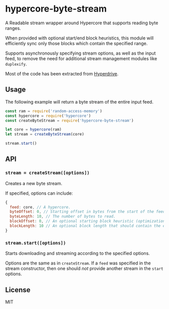 # hypercore-byte-stream
A Readable stream wrapper around Hypercore that supports reading byte ranges.

When provided with optional start/end block heuristics, this module will efficiently sync only those blocks which contain the specified range.

Supports asynchronously specifying stream options, as well as the input feed, to remove the need for additional stream management modules like `duplexify`.

Most of the code has been extracted from [Hyperdrive](https://github.com/mafintosh/hyperdrive).

## Usage
The following example will return a byte stream of the entire input feed.
```js
const ram = require('random-access-memory')
const hypercore = require('hypercore')
const createByteStream = require('hypercore-byte-stream')

let core = hypercore(ram)
let stream = createByteStream(core)

stream.start()
```

## API
### `stream = createStream([options])`
Creates a new byte stream.

If specified, options can include:
```js
{
  feed: core, // A hypercore.
  byteOffset: 0, // Starting offset in bytes from the start of the feed.
  byteLength: 10, // The number of bytes to read.
  blockOffset: 0, // An optional starting block heuristic (optimization).
  blockLength: 10 // An optional block length that should contain the entire range (optimization).
}
```

### `stream.start([options])`
Starts downloading and streaming according to the specified options.

Options are the same as in `createStream`. If a `feed` was specified in the stream constructor, then one should *not* provide
another stream in the `start` options.

## License
MIT
